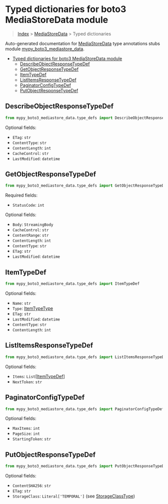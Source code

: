 # Typed dictionaries for boto3 MediaStoreData module

> [Index](..) > [MediaStoreData](.) > Typed dictionaries

Auto-generated documentation for
[MediaStoreData](https://boto3.amazonaws.com/v1/documentation/api/1.17.74/reference/services/mediastore-data.html#MediaStoreData)
type annotations stubs module
[mypy_boto3_mediastore_data](https://pypi.org/project/mypy-boto3-mediastore-data/).

- [Typed dictionaries for boto3 MediaStoreData module](#typed-dictionaries-for-boto3-mediastoredata-module)
  - [DescribeObjectResponseTypeDef](#describeobjectresponsetypedef)
  - [GetObjectResponseTypeDef](#getobjectresponsetypedef)
  - [ItemTypeDef](#itemtypedef)
  - [ListItemsResponseTypeDef](#listitemsresponsetypedef)
  - [PaginatorConfigTypeDef](#paginatorconfigtypedef)
  - [PutObjectResponseTypeDef](#putobjectresponsetypedef)

## DescribeObjectResponseTypeDef

```python
from mypy_boto3_mediastore_data.type_defs import DescribeObjectResponseTypeDef
```

Optional fields:

- `ETag`: `str`
- `ContentType`: `str`
- `ContentLength`: `int`
- `CacheControl`: `str`
- `LastModified`: `datetime`

## GetObjectResponseTypeDef

```python
from mypy_boto3_mediastore_data.type_defs import GetObjectResponseTypeDef
```

Required fields:

- `StatusCode`: `int`

Optional fields:

- `Body`: `StreamingBody`
- `CacheControl`: `str`
- `ContentRange`: `str`
- `ContentLength`: `int`
- `ContentType`: `str`
- `ETag`: `str`
- `LastModified`: `datetime`

## ItemTypeDef

```python
from mypy_boto3_mediastore_data.type_defs import ItemTypeDef
```

Optional fields:

- `Name`: `str`
- `Type`: [ItemTypeType](./literals.md#itemtypetype)
- `ETag`: `str`
- `LastModified`: `datetime`
- `ContentType`: `str`
- `ContentLength`: `int`

## ListItemsResponseTypeDef

```python
from mypy_boto3_mediastore_data.type_defs import ListItemsResponseTypeDef
```

Optional fields:

- `Items`: `List`\[[ItemTypeDef](./type_defs.md#itemtypedef)\]
- `NextToken`: `str`

## PaginatorConfigTypeDef

```python
from mypy_boto3_mediastore_data.type_defs import PaginatorConfigTypeDef
```

Optional fields:

- `MaxItems`: `int`
- `PageSize`: `int`
- `StartingToken`: `str`

## PutObjectResponseTypeDef

```python
from mypy_boto3_mediastore_data.type_defs import PutObjectResponseTypeDef
```

Optional fields:

- `ContentSHA256`: `str`
- `ETag`: `str`
- `StorageClass`: `Literal['TEMPORAL']` (see
  [StorageClassType](./literals.md#storageclasstype))
